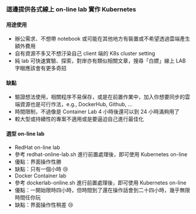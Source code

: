 ### 這邊提供各式線上 on-line lab 實作 Kubernetes 
#### 用途使用
* 辦公需求、不想帶 notebook 或可能在其他地方有裝置或不希望透過雲端產生額外費用
* 自有資源不多又不想汙染自己 client 端的 K8s cluster setting
* 純 lab 可快速實驗、探索，對岸亦有類似相關文章，搜尋「白嫖」線上 LAB 字眼應該會有更多奇招

#### 缺點
* 驗證想法使用，相關程序不易保存，或是在前置作業中，加入你想要同步的雲端資源也是可行作法，e.g., DockerHub, Github, ...
* 時間限制，不過像是 Container Lab 4 小時後還可以到 24 小時滿夠用了
* 較大型或持續性的專案不適用或是要逼迫自己進行最佳化

#### 選型 on-line lab
* RedHat on-line lab
 * 參考 redhat-online-lab.sh 進行前置處理後，即可使用 Kubernetes on-line 
 * 優點：界面操作性勝
 * 缺點：只有一個小時 😢
* Docker Container lab
 * 參考 dockerlab-online.sh 進行前置處理後，即可使用 Kubernetes on-line 
 * 優點：一開始限時四小時，但時間到了還在操作話會到二十四小時，幾乎無限時間任你玩
 * 缺點：界面操作性稍差 😢

